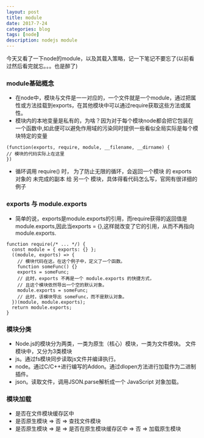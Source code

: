 ```yaml
---
layout: post
title: module
date: 2017-7-24
categories: blog
tags: [node]
description: nodejs module
---
```

今天又看了一下node的module，以及其载入策略，记一下笔记不要忘了(以前看过然后看完就忘。。。也是醉了)

### module基础概念
* 在node中，模块与文件是一一对应的，一个文件就是一个module，通过把属性或方法挂载到exports，在其他模块中可以通过require获取这些方法或属性。
* 模块内的本地变量是私有的，为啥？因为对于每个模块node都会把它包装在一个函数中,如此便可以避免作用域的污染同时提供一些看似全局实际是每个模块特定的变量
```
(function(exports, require, module, __filename, __dirname) {
// 模块的代码实际上在这里
})
```
* 循环调用 require() 时， 为了防止无限的循环，会返回一个模块 的 exports 对象的 未完成的副本 给 另一个 模块，具体得看代码怎么写，官网有很详细的例子

### exports 与 module.exports
* 简单的说，exports是module.exports的引用，而require获得的返回值是module.exports,因此当exports = {},这样就改变了它的引用，从而不再指向module.exports.
```
function require(/* ... */) {
  const module = { exports: {} };
  ((module, exports) => {
    // 模块代码在这。在这个例子中，定义了一个函数。
    function someFunc() {}
    exports = someFunc;
    // 此时，exports 不再是一个 module.exports 的快捷方式，
    // 且这个模块依然导出一个空的默认对象。
    module.exports = someFunc;
    // 此时，该模块导出 someFunc，而不是默认对象。
  })(module, module.exports);
  return module.exports;
}
```

### 模块分类
* Node.js的模块分为两类，一类为原生（核心）模块，一类为文件模块。
文件模块中，又分为3类模块
* js。通过fs模块同步读取js文件并编译执行。
* node。通过C/C++进行编写的Addon。通过dlopen方法进行加载作为二进制插件。
* json。读取文件，调用JSON.parse解析成一个 JavaScript 对象加载。

### 模块加载
* 是否在文件模块缓存区中
* 是否原生模块 => 否 => 查找文件模块
* 是否原生模块 => 是 => 是否在原生模块缓存区中 => 否 => 加载原生模块
